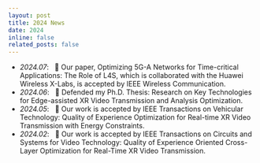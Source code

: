 ```yaml
---
layout: post
title: 2024 News
date: 2024
inline: false
related_posts: false
---
```



- *2024.07*: &nbsp; 🎉 Our paper, Optimizing 5G-A Networks for Time-critical Applications: The Role of L4S, which is collaborated with the Huawei Wireless X-Labs, is accepted by IEEE Wireless Communication.
- *2024.06*: &nbsp; 🎉 Defended my Ph.D. Thesis: Research on Key Technologies for Edge-assisted XR Video Transmission and Analysis Optimization.
- *2024.05*: &nbsp; 🎉 Our work is accepted by IEEE Transactions on Vehicular Technology: Quality of Experience Optimization for Real-time XR Video Transmission with Energy Constraints.
- *2024.02*: &nbsp; 🎉 Our work is accepted by IEEE Transactions on Circuits and Systems for Video Technology: Quality of Experience Oriented Cross-Layer Optimization for Real-Time XR Video Transmission. 
